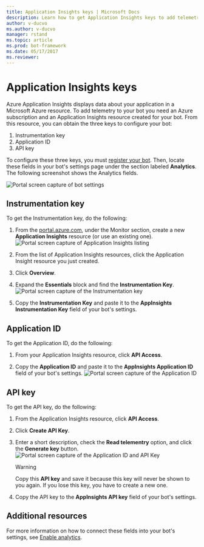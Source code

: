 ```yaml
---
title: Application Insights keys | Microsoft Docs
description: Learn how to get Application Insights keys to add telemetry to a bot.
author: v-ducvo
ms.author: v-ducvo
manager: rstand
ms.topic: article
ms.prod: bot-framework
ms.date: 05/17/2017
ms.reviewer: 
---
```


# Application Insights keys

Azure Application Insights displays data about your application in a Microsoft Azure resource. To add telemetry to your bot you need an Azure subscription and an Application Insights resource created for your bot. From this resource, you can obtain the three keys to configure your bot:

1. Instrumentation key
2. Application ID
3. API key

To configure these three keys, you must [register your bot](portal-register-bot.md). Then, locate these fields in your bot's settings page under the section labeled **Analytics**. The following screenshot shows the Analytics fields.

![Portal screen capture of bot settings](~/media/portal-app-insights-analytics.png)

## Instrumentation key

To get the Instrumentation key, do the following:
1. From the [portal.azure.com](http://portal.azure.com), under the Monitor section, create a new **Application Insights** resource (or use an existing one).
![Portal screen capture of Application Insights listing](~/media/portal-app-insights-add-new.png)

2. From the list of Application Insights resources, click the Application Insight resource you just created.

3. Click **Overview**.

4. Expand the **Essentials** block and find the **Instrumentation Key**. 
![Portal screen capture of the Instrumentation key](~/media/portal-app-insights-instrumentation-key.png)

5. Copy the **Instrumentation Key** and paste it to the **AppInsights Instrumentation Key** field of your bot's settings.

## Application ID

To get the Application ID, do the following:
1. From your Application Insights resource, click **API Access**.

2. Copy the **Application ID** and paste it to the **AppInsights Application ID** field of your bot's settings. 
![Portal screen capture of the Application ID](~/media/portal-app-insights-appid.png)

## API key

To get the API key, do the following:
1. From the Application Insights resource, click **API Access**.

2. Click **Create API Key**.

3. Enter a short description, check the **Read telementry** option, and click the **Generate key** button.
![Portal screen capture of the Application ID and API Key](~/media/portal-app-insights-appid-apikey.png)

   > [!WARNING]
   > Copy this **API key** and save it because this key will never be shown to you again. If you lose this key, you have to create a new one.

4. Copy the API key to the **AppInsights API key** field of your bot's settings.

## Additional resources
For more information on how to connect these fields into your bot's settings, see [Enable analytics](~/portal-analytics-overview.md).